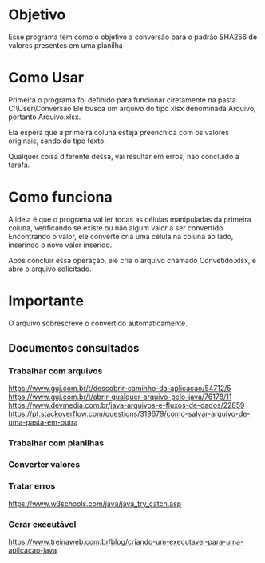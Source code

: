 # Objetivo

Esse programa tem como o objetivo a conversão para o padrão SHA256 de valores presentes em uma planilha

# Como Usar

Primeira o programa foi definido para funcionar ciretamente na pasta C:\User\Conversao
Ele busca um arquivo do tipo xlsx denominada Arquivo, portanto Arquivo.xlsx.

Ela espera que a primeira coluna esteja preenchida com os valores originais, sendo do tipo texto.

Qualquer coisa diferente dessa, vai resultar em erros, não concluído a tarefa.

# Como funciona

A ideia é que o programa vai ler todas as células manipuladas da primeira coluna, verificando se existe ou não algum valor a ser convertido.
Encontrando o valor, ele converte cria uma célula na coluna ao lado, inserindo o novo valor inserido.

Após concluir essa operação, ele cria o arquivo chamado Convetido.xlsx, e abre o arquivo solicitado.

# Importante

O arquivo sobrescreve o convertido automaticamente.

## Documentos consultados

### Trabalhar com arquivos

https://www.guj.com.br/t/descobrir-caminho-da-aplicacao/54712/5
https://www.guj.com.br/t/abrir-qualquer-arquivo-pelo-java/76178/11
https://www.devmedia.com.br/java-arquivos-e-fluxos-de-dados/22859
https://pt.stackoverflow.com/questions/319679/como-salvar-arquivo-de-uma-pasta-em-outra

### Trabalhar com planilhas

### Converter valores

### Tratar erros

https://www.w3schools.com/java/java_try_catch.asp

### Gerar executável

https://www.treinaweb.com.br/blog/criando-um-executavel-para-uma-aplicacao-java
